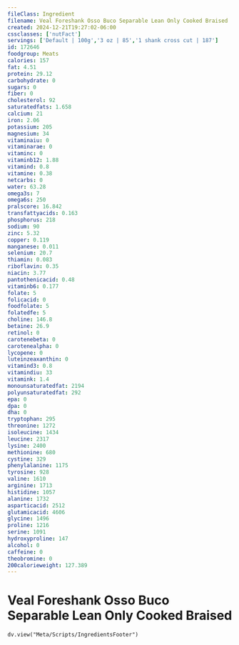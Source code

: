 ```yaml
---
fileClass: Ingredient
filename: Veal Foreshank Osso Buco Separable Lean Only Cooked Braised
created: 2024-12-21T19:27:02-06:00
cssclasses: ['nutFact']
servings: ['Default | 100g','3 oz | 85','1 shank cross cut | 187']
id: 172646
foodgroup: Meats
calories: 157
fat: 4.51
protein: 29.12
carbohydrate: 0
sugars: 0
fiber: 0
cholesterol: 92
saturatedfats: 1.658
calcium: 21
iron: 2.06
potassium: 205
magnesium: 34
vitaminaiu: 0
vitaminarae: 0
vitaminc: 0
vitaminb12: 1.88
vitamind: 0.8
vitamine: 0.38
netcarbs: 0
water: 63.28
omega3s: 7
omega6s: 250
pralscore: 16.842
transfattyacids: 0.163
phosphorus: 218
sodium: 90
zinc: 5.32
copper: 0.119
manganese: 0.011
selenium: 20.7
thiamin: 0.083
riboflavin: 0.35
niacin: 3.77
pantothenicacid: 0.48
vitaminb6: 0.177
folate: 5
folicacid: 0
foodfolate: 5
folatedfe: 5
choline: 146.8
betaine: 26.9
retinol: 0
carotenebeta: 0
carotenealpha: 0
lycopene: 0
luteinzeaxanthin: 0
vitamind3: 0.8
vitamindiu: 33
vitamink: 1.4
monounsaturatedfat: 2194
polyunsaturatedfat: 292
epa: 0
dpa: 0
dha: 0
tryptophan: 295
threonine: 1272
isoleucine: 1434
leucine: 2317
lysine: 2400
methionine: 680
cystine: 329
phenylalanine: 1175
tyrosine: 928
valine: 1610
arginine: 1713
histidine: 1057
alanine: 1732
asparticacid: 2512
glutamicacid: 4606
glycine: 1496
proline: 1216
serine: 1091
hydroxyproline: 147
alcohol: 0
caffeine: 0
theobromine: 0
200calorieweight: 127.389
---
```


# Veal Foreshank Osso Buco Separable Lean Only Cooked Braised

```dataviewjs
dv.view("Meta/Scripts/IngredientsFooter")
```